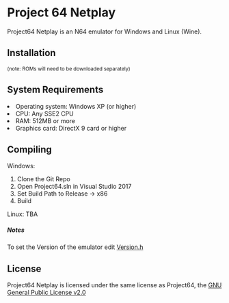# Project 64 Netplay

Project64 Netplay is an N64 emulator for Windows and Linux (Wine).

## Installation
<sub>(note: ROMs will need to be downloaded separately)</sub>

## System Requirements
<li>Operating system: Windows XP (or higher)</li>
<li>CPU: Any SSE2 CPU</li>
<li>RAM: 512MB or more</li>
<li>Graphics card: DirectX 9 card or higher</li>

## Compiling

Windows: 
1) Clone the Git Repo
2) Open Project64.sln in Visual Studio 2017
3) Set Build Path to Release -> x86
4) Build

Linux:
TBA

##### Notes
To set the Version of the emulator edit [Version.h](Source/Project64-core/Version.h) 

## License
Project64 Netplay is licensed under the same license as Project64, the [GNU General Public License v2.0](https://www.gnu.org/licenses/old-licenses/gpl-2.0.en.html)
